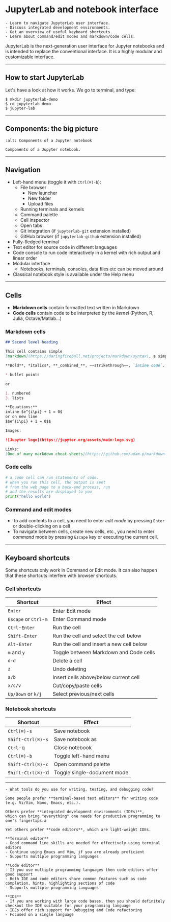 # JupyterLab and notebook interface

```{objectives}
- Learn to navigate JupyterLab user interface.
- Discuss integrated development environments.
- Get an overview of useful keyboard shortcuts.
- Learn about command/edit modes and markdown/code cells.
```

JupyterLab is the next-generation user interface for Jupyter notebooks
and is intended to replace the conventional interface.
It is a highly modular and customizable interface.

---

## How to start JupyterLab

Let's have a look at how it works. We go to terminal, and type:
```console
$ mkdir jupyterlab-demo
$ cd jupyterlab-demo
$ jupyter-lab
```

---

## Components: the big picture

```{figure} img/notebook_components.png
:alt: Components of a Jupyter notebook

Components of a Jupyter notebook.
```

---

## Navigation

- Left-hand menu (toggle it with `Ctrl(⌘)-b`):
     - File browser
         - New launcher
         - New folder
         - Upload files
     - Running terminals and kernels
     - Command palette
     - Cell inspector
     - Open tabs
     - Git integration (if `jupyterlab-git` extension installed)
     - GitHub browser (if `jupyterlab-github` extension installed)
- Fully-fledged terminal
- Text editor for source code in different languages
- Code console to run code interactively in a kernel with rich output and linear order
- Modular interface
     - Notebooks, terminals, consoles, data files etc can be moved around
- Classical notebook style is available under the Help menu

---

## Cells

- **Markdown cells** contain formatted text written in Markdown
- **Code cells** contain code to be interpreted by the *kernel* (Python, R, Julia, Octave/Matlab...)


### Markdown cells

```markdown
## Second level heading

This cell contains simple
[markdown](https://daringfireball.net/projects/markdown/syntax), a simple language for writing text that can be automatically converted to other formats, e.g. HTML, LaTeX or any of a number of others.

**Bold**, *italics*, **_combined_**, ~~strikethrough~~, `inline code`.

* bullet points

or

1. numbered
3. lists

**Equations:**
inline $e^{i\pi} + 1 = 0$
or on new line
$$e^{i\pi} + 1 = 0$$

Images:

![Jupyter logo](https://jupyter.org/assets/main-logo.svg)

Links:
[One of many markdown cheat-sheets](https://github.com/adam-p/markdown-here/wiki/Markdown-Cheatsheet#emphasis)
```


### Code cells

```python
# a code cell can run statements of code.
# when you run this cell, the output is sent
# from the web page to a back-end process, run
# and the results are displayed to you
print("hello world")
```


### Command and edit modes

- To add contents to a cell, you need to enter *edit mode* by pressing `Enter` or
  double-clicking on a cell
- To navigate between cells, create new cells, etc., you need to enter *command* mode by
  pressing `Escape` key or executing the current cell.

---

## Keyboard shortcuts

Some shortcuts only work in Command or Edit mode. 
It can also happen that these shortcuts interfere with browser shortcuts.


### Cell shortcuts

| Shortcut | Effect |
| -------- | ------ |
| `Enter` | Enter Edit mode |
|`Escape` or `Ctrl`-`m` | Enter Command mode |
| `Ctrl`-`Enter` | Run the cell |
| `Shift`-`Enter`| Run the cell and select the cell below |
| `Alt`-`Enter`| Run the cell and insert a new cell below |
| `m` and `y` | Toggle between Markdown and Code cells |
| `d-d` | Delete a cell |
| `z` | Undo deleting  |
| `a/b` | Insert cells above/below current cell |
| `x/c/v` | Cut/copy/paste cells |
| `Up/Down` or `k/j` | Select previous/next cells |


### Notebook shortcuts

| Shortcut | Effect |
| -------- | ------ |
| `Ctrl(⌘)`-`s` | Save notebook |
| `Shift`-`Ctrl(⌘)`-`s` | Save notebook as |
| `Ctrl`-q | Close notebook |
| `Ctrl(⌘)`-`b` | Toggle left-hand menu |
| `Shift`-`Ctrl(⌘)`-`c` | Open command palette |
| `Shift`-`Ctrl(⌘)`-d | Toggle single-document mode |

---

```{discussion} Integrated development environments
- What tools do you use for writing, testing, and debugging code?

Some people prefer **terminal-based text editors** for writing code (e.g. Vi/Vim, Nano, Emacs, etc.).

Others prefer **integrated development environments (IDEs)**,
which can bring "everything" one needs for productive programming to one's fingertips.a

Yet others prefer **code editors**, which are light-weight IDEs.

**Terminal editor**
- Good command line skills are needed for effectively using terminal editors
- Continue using Emacs and Vim, if you are already proficient
- Supports multiple programming languages

**Code editor**
- If you use multiple programming languages then code editors offer good support
- Both IDE and code editors share common features such as code completion, hints, highlighting sections of code
- Supports multiple programming languages

**IDE**
- If you are working with large code bases, then you should definitely checkout the IDE suitable for your programming language
- IDEs offer rich support for Debugging and Code refactoring
- Focused on a single language
```
